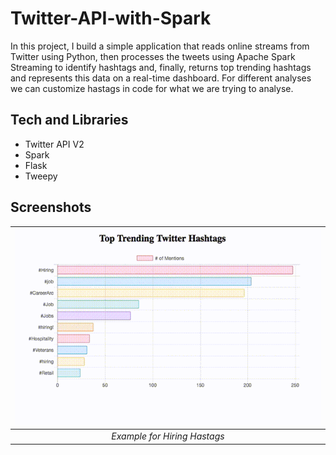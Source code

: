 # Twitter-API-with-Spark
In this project, I build a simple application that reads online streams from Twitter using Python, then processes the tweets using Apache Spark Streaming to identify hashtags and, finally, returns top trending hashtags and represents this data on a real-time dashboard. For different analyses we can customize hastags in code for what we are trying to analyse.

## Tech and Libraries

- Twitter API V2
- Spark
- Flask
- Tweepy

## Screenshots

| ![example](screen-shots/example-flask.gif) |
| :--:|
| *Example for Hiring Hastags* |




